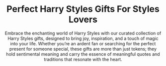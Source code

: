 ---
layout: post
title: Perfect Harry Styles Gifts For Styles Lovers
subtitle: Embrace the enchanting world of Harry Styles with our curated collection of Harry Styles gifts, designed to bring joy, inspiration, and a touch of magic into your life. Whether you’re an ardent fan or searching for the perfect present for someone special, these gifts are more than just tokens; they hold sentimental meaning and carry the essence of meaningful quotes and traditions that resonate with the heart.
header-img: "img/post/2023/09/copied/medium_harry_styles_gifts_7040f846fa.jpg"
header-style: text
permalink: "/harry-styles-gifts/"
catalog: true
tags:
  - Recipients 
  - Men
--- 